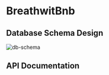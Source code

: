 # BreathwitBnb

## Database Schema Design

![db-schema]

[db-schema]: ./images/example.png

## API Documentation